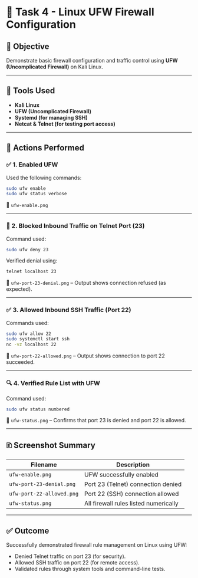 # 🔐 Task 4 - Linux UFW Firewall Configuration

## 🎯 Objective

Demonstrate basic firewall configuration and traffic control using **UFW (Uncomplicated Firewall)** on Kali Linux.

---

## 💪 Tools Used

* **Kali Linux**
* **UFW (Uncomplicated Firewall)**
* **Systemd (for managing SSH)**
* **Netcat & Telnet (for testing port access)**

---

## 🧪 Actions Performed

### ✅ 1. Enabled UFW

Used the following commands:

```bash
sudo ufw enable
sudo ufw status verbose
```

📸 `ufw-enable.png`

---

### 🚫 2. Blocked Inbound Traffic on Telnet Port (23)

Command used:

```bash
sudo ufw deny 23
```

Verified denial using:

```bash
telnet localhost 23
```

📸 `ufw-port-23-denial.png` – Output shows connection refused (as expected).

---

### ✅ 3. Allowed Inbound SSH Traffic (Port 22)

Commands used:

```bash
sudo ufw allow 22
sudo systemctl start ssh
nc -vz localhost 22
```

📸 `ufw-port-22-allowed.png` – Output shows connection to port 22 succeeded.

---

### 🔍 4. Verified Rule List with UFW

Command used:

```bash
sudo ufw status numbered
```

📸 `ufw-status.png` – Confirms that port 23 is denied and port 22 is allowed.

---

## 🗈 Screenshot Summary

| Filename                  | Description                           |
| ------------------------- | ------------------------------------- |
| `ufw-enable.png`          | UFW successfully enabled              |
| `ufw-port-23-denial.png`  | Port 23 (Telnet) connection denied    |
| `ufw-port-22-allowed.png` | Port 22 (SSH) connection allowed      |
| `ufw-status.png`          | All firewall rules listed numerically |

---

## ✅ Outcome

Successfully demonstrated firewall rule management on Linux using UFW:

* Denied Telnet traffic on port 23 (for security).
* Allowed SSH traffic on port 22 (for remote access).
* Validated rules through system tools and command-line tests.

